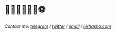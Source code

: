 # 🧑‍💻👨‍🎓😎🦁⚽️

*Contact me: [telegram](https://t.me/greenblat/) / [twitter](https://twitter.com/jurhasha) / [email](mailto:a_zhuravlev_9785@mail.ru) / [jurhasha.com](https://jurhasha.com)*


